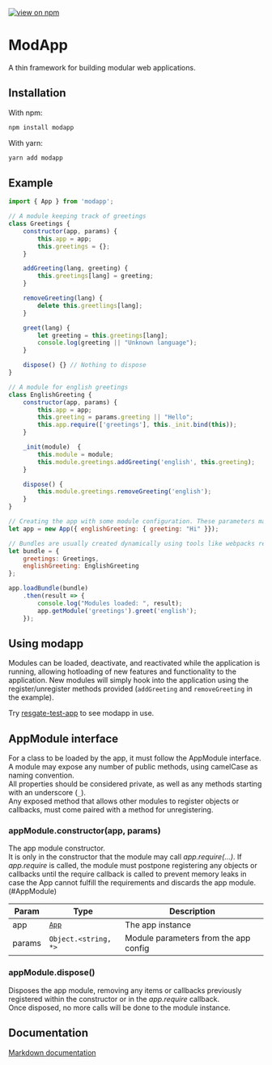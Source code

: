 [![view on npm](http://img.shields.io/npm/v/modapp.svg)](https://www.npmjs.org/package/modapp)

# ModApp
A thin framework for building modular web applications.

## Installation

With npm:
```sh
npm install modapp
```

With yarn:
```sh
yarn add modapp
```

## Example

```javascript
import { App } from 'modapp';

// A module keeping track of greetings
class Greetings {
	constructor(app, params) {
		this.app = app;
		this.greetings = {};
	}

	addGreeting(lang, greeting) {
		this.greetings[lang] = greeting;
	}

	removeGreeting(lang) {
		delete this.greetlings[lang];
	}

	greet(lang) {
		let greeting = this.greetings[lang];
		console.log(greeting || "Unknown language");
	}

	dispose() {} // Nothing to dispose
}

// A module for english greetings
class EnglishGreeting {
	constructor(app, params) {
		this.app = app;
		this.greeting = params.greeting || "Hello";
		this.app.require(['greetings'], this._init.bind(this));
	}

	_init(module)  {
		this.module = module;
		this.module.greetings.addGreeting('english', this.greeting);
	}

	dispose() {
		this.module.greetings.removeGreeting('english');
	}
}

// Creating the app with some module configuration. These parameters may be overwritten using url queries
let app = new App({ englishGreeting: { greeting: "Hi" }});

// Bundles are usually created dynamically using tools like webpacks require context.
let bundle = {
	greetings: Greetings,
	englishGreeting: EnglishGreeting
};

app.loadBundle(bundle)
	.then(result => {
		console.log("Modules loaded: ", result);
		app.getModule('greetings').greet('english');
	});
```

## Using modapp

Modules can be loaded, deactivate, and reactivated while the application is running, allowing hotloading of new features and functionality to the application. New modules will simply hook into the application using the register/unregister methods provided (`addGreeting` and `removeGreeting` in the example).

Try [resgate-test-app](https://github.com/jirenius/resgate-test-app) to see modapp in use.

## AppModule interface

For a class to be loaded by the app, it must follow the AppModule interface.  
A module may expose any number of public methods, using camelCase as naming convention.  
All properties should be considered private, as well as any methods starting with an underscore (`_`).  
Any exposed method that allows other modules to register objects or callbacks, must come paired
with a method for unregistering.

### appModule.constructor(app, params)
The app module constructor.  
It is only in the constructor that the module may call 
*app.require(...)*.
If *app.require* is called, the module must postpone registering any objects or callbacks until
the require callback is called to prevent memory leaks in case the App cannot fulfill the requirements
and discards the app module.
(#AppModule)  

| Param | Type | Description |
| --- | --- | --- |
| app | [<code>App</code>](#App) | The app instance |
| params | <code>Object.&lt;string, \*&gt;</code> | Module parameters from the app config |

### appModule.dispose()
Disposes the app module, removing any items or callbacks previously registered within the constructor or
in the *app.require* callback.  
Once disposed, no more calls will be done to the module instance.

## Documentation

[Markdown documentation](https://github.com/jirenius/modapp/blob/master/docs/docs.md)